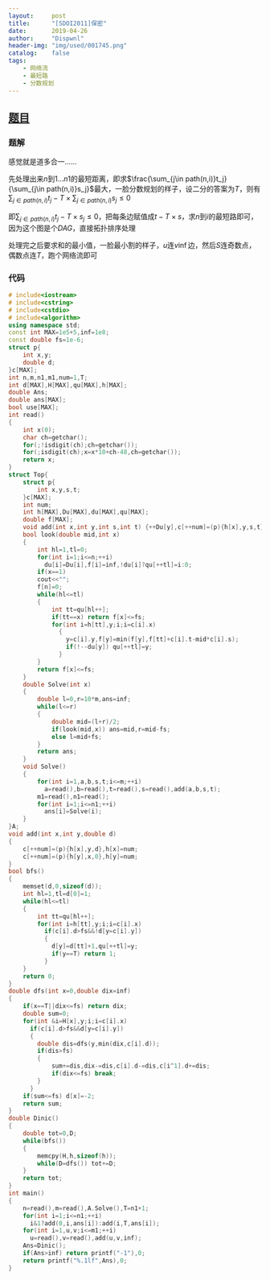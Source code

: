 ```yaml
---
layout:		post
title:		"[SDOI2011]保密"
date:		2019-04-26
author:		"Dispwnl"
header-img:	"img/used/001745.png"
catalog:	false
tags:
    - 网络流
    - 最短路
    - 分数规划
---
```


## [题目](<https://www.luogu.org/problemnew/show/P2494>)

### 题解

感觉就是道多合一……

先处理出来$n$到$1…n1$的最短距离，即求$\frac{\sum_{j\in path(n,i)}t_j}{\sum_{j\in path(n,i)}s_j}$最大，一脸分数规划的样子，设二分的答案为$T$，则有$\sum_{j\in path(n,i)}t_j -T\times \sum_{j\in path(n,i)}s_j\le 0$

即$\sum_{j\in path(n,i)}t_j -T\times s_j\le 0$，把每条边赋值成$t-T\times s$，求$n$到$i$的最短路即可，因为这个图是个$DAG$，直接拓扑排序处理

处理完之后要求和的最小值，一脸最小割的样子，$u$连$v\inf$边，然后$S$连奇数点，偶数点连$T$，跑个网络流即可

### 代码

```c++
# include<iostream>
# include<cstring>
# include<cstdio>
# include<algorithm>
using namespace std;
const int MAX=1e5+5,inf=1e8;
const double fs=1e-6;
struct p{
	int x,y;
	double d;
}c[MAX];
int n,m,n1,m1,num=1,T;
int d[MAX],H[MAX],qu[MAX],h[MAX];
double Ans;
double ans[MAX];
bool use[MAX];
int read()
{
	int x(0);
	char ch=getchar();
	for(;!isdigit(ch);ch=getchar());
	for(;isdigit(ch);x=x*10+ch-48,ch=getchar());
	return x;
}
struct Top{
	struct p{
		int x,y,s,t;
	}c[MAX];
	int num;
	int h[MAX],Du[MAX],du[MAX],qu[MAX];
	double f[MAX];
	void add(int x,int y,int s,int t) {++Du[y],c[++num]=(p){h[x],y,s,t},h[x]=num;}
	bool look(double mid,int x)
	{
		int hl=1,tl=0;
		for(int i=1;i<=n;++i)
		  du[i]=Du[i],f[i]=inf,!du[i]?qu[++tl]=i:0;
		if(x==1)
		cout<<"";
		f[n]=0;
		while(hl<=tl)
		{
			int tt=qu[hl++];
			if(tt==x) return f[x]<=fs;
			for(int i=h[tt],y;i;i=c[i].x)
			  {
			  	y=c[i].y,f[y]=min(f[y],f[tt]+c[i].t-mid*c[i].s);
			  	if(!--du[y]) qu[++tl]=y;
			  }
		}
		return f[x]<=fs;
	}
	double Solve(int x)
	{
		double l=0,r=10*m,ans=inf;
		while(l<=r)
		{
			double mid=(l+r)/2;
			if(look(mid,x)) ans=mid,r=mid-fs;
			else l=mid+fs;
		}
		return ans;
	}
	void Solve()
	{
		for(int i=1,a,b,s,t;i<=m;++i)
		  a=read(),b=read(),t=read(),s=read(),add(a,b,s,t);
		m1=read(),n1=read();
		for(int i=1;i<=n1;++i)
		  ans[i]=Solve(i);
	}
}A;
void add(int x,int y,double d)
{
	c[++num]=(p){h[x],y,d},h[x]=num;
	c[++num]=(p){h[y],x,0},h[y]=num;
}
bool bfs()
{
	memset(d,0,sizeof(d));
	int hl=1,tl=d[0]=1;
	while(hl<=tl)
	{
		int tt=qu[hl++];
		for(int i=h[tt],y;i;i=c[i].x)
		  if(c[i].d>fs&&!d[y=c[i].y])
		  {
		  	d[y]=d[tt]+1,qu[++tl]=y;
		  	if(y==T) return 1;
		  }
	}
	return 0;
}
double dfs(int x=0,double dix=inf)
{
	if(x==T||dix<=fs) return dix;
	double sum=0;
	for(int &i=H[x],y;i;i=c[i].x)
	  if(c[i].d>fs&&d[y=c[i].y])
	  {
	  	double dis=dfs(y,min(dix,c[i].d));
	  	if(dis>fs)
	  	{
	  		sum+=dis,dix-=dis,c[i].d-=dis,c[i^1].d+=dis;
	  		if(dix<=fs) break;
		}
	  }
	if(sum<=fs) d[x]=-2;
	return sum;
}
double Dinic()
{
	double tot=0,D;
	while(bfs())
	{
		memcpy(H,h,sizeof(h));
		while(D=dfs()) tot+=D;
	}
	return tot;
}
int main()
{
	n=read(),m=read(),A.Solve(),T=n1+1;
	for(int i=1;i<=n1;++i)
	  i&1?add(0,i,ans[i]):add(i,T,ans[i]);
	for(int i=1,u,v;i<=m1;++i)
	  u=read(),v=read(),add(u,v,inf);
	Ans=Dinic();
	if(Ans>inf) return printf("-1"),0;
	return printf("%.1lf",Ans),0;
}
```

